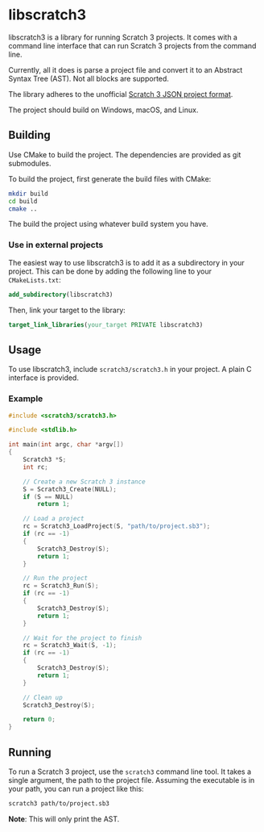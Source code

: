 # libscratch3

libscratch3 is a library for running Scratch 3 projects. It comes with a command line interface that can run Scratch 3 projects from the command line.

Currently, all it does is parse a project file and convert it to an Abstract Syntax Tree (AST). Not all blocks are supported.

The library adheres to the unofficial [Scratch 3 JSON project format](https://en.scratch-wiki.info/wiki/Scratch_File_Format).

The project should build on Windows, macOS, and Linux.

## Building

Use CMake to build the project. The dependencies are provided as git submodules.

To build the project, first generate the build files with CMake:

```bash
mkdir build
cd build
cmake ..
```

The build the project using whatever build system you have.

### Use in external projects

The easiest way to use libscratch3 is to add it as a subdirectory in your project. This can be done by adding the following line to your `CMakeLists.txt`:

```cmake
add_subdirectory(libscratch3)
```

Then, link your target to the library:
    
```cmake
target_link_libraries(your_target PRIVATE libscratch3)
```

## Usage

To use libscratch3, include `scratch3/scratch3.h` in your project. A plain C interface is provided.

### Example

```c
#include <scratch3/scratch3.h>

#include <stdlib.h>

int main(int argc, char *argv[])
{
    Scratch3 *S;
    int rc;

    // Create a new Scratch 3 instance
    S = Scratch3_Create(NULL);
    if (S == NULL)
        return 1;

    // Load a project
    rc = Scratch3_LoadProject(S, "path/to/project.sb3");
    if (rc == -1)
    {
        Scratch3_Destroy(S);
        return 1;
    }

    // Run the project
    rc = Scratch3_Run(S);
    if (rc == -1)
    {
        Scratch3_Destroy(S);
        return 1;
    }

    // Wait for the project to finish
    rc = Scratch3_Wait(S, -1);
    if (rc == -1)
    {
        Scratch3_Destroy(S);
        return 1;
    }

    // Clean up
    Scratch3_Destroy(S);

    return 0;
}
```

## Running

To run a Scratch 3 project, use the `scratch3` command line tool. It takes a single argument, the path to the project file. Assuming the executable is in your path, you can run a project like this:

```bash
scratch3 path/to/project.sb3
```

**Note**: This will only print the AST.
